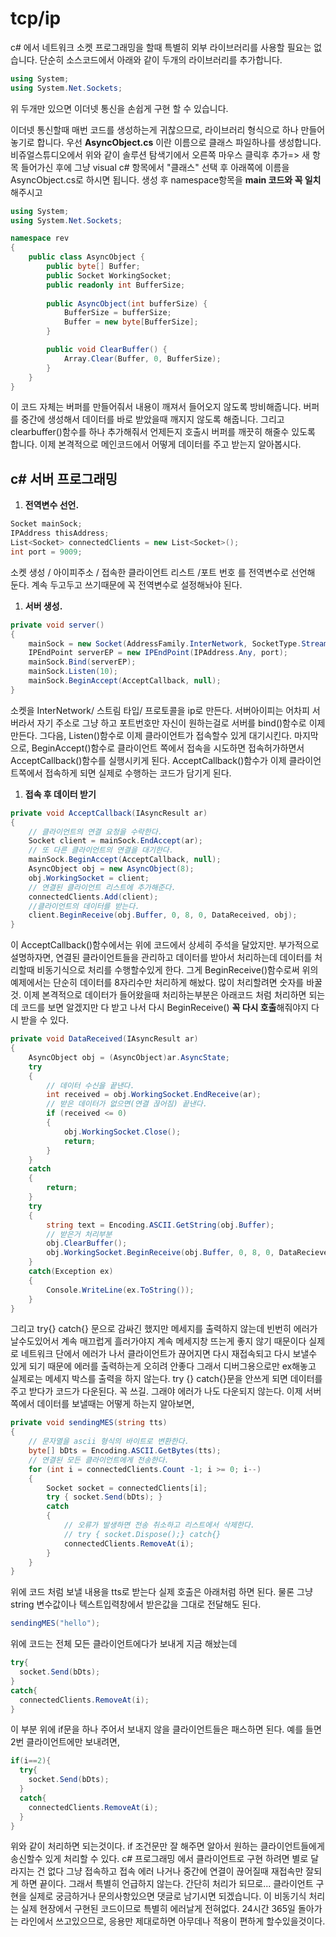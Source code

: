 # tcp/ip

c# 에서 네트워크 소켓 프로그래밍을 할때 특별히 외부 라이브러리를 사용할 필요는 없습니다. 
단순히 소스코드에서 아래와 같이 두개의 라이브러리를 추가합니다.

```csharp
using System;
using System.Net.Sockets;
```

위 두개만 있으면 이더넷 통신을 손쉽게 구현 할 수 있습니다.

이더넷 통신할때 매번 코드를 생성하는게 귀찮으므로, 라이브러리 형식으로 하나 만들어놓기로 합니다.
우선 ****AsyncObject.cs**** 이란 이름으로 클래스 파일하나를 생성합니다.
비쥬얼스튜디오에서 위와 같이 솔루션 탐색기에서 오른쪽 마우스 클릭후 추가=> 새 항목 들어가신 후에 그냥 visual c# 항목에서 "클래스" 선택 후 아래쪽에 이름을 AsyncObject.cs로 하시면 됩니다. 생성 후 namespace항목을 ****main 코드와 꼭 일치**** 해주시고

```csharp
using System;
using System.Net.Sockets;

namespace rev
{
	public class AsyncObject {
		public byte[] Buffer;
		public Socket WorkingSocket;
		public readonly int BufferSize;
	
		public AsyncObject(int bufferSize) {
			BufferSize = bufferSize;
			Buffer = new byte[BufferSize];
		}

		public void ClearBuffer() {
			Array.Clear(Buffer, 0, BufferSize);
		}
	}
}
```

이 코드 자체는 버퍼를 만들어줘서 내용이 깨져서 들어오지 않도록 방비해줍니다. 버퍼를 중간에 생성해서 데이터를 바로 받았을때 깨지지 않도록 해줍니다.
그리고 clearbuffer()함수를 하나 추가해줘서 언제든지 호출시 버퍼를 깨끗히 해줄수 있도록 합니다.
이제 본격적으로 메인코드에서 어떻게 데이터를 주고 받는지 알아봅시다.

## ****c# 서버 프로그래밍****

1. **전역변수 선언.**

```csharp
Socket mainSock;
IPAddress thisAddress;
List<Socket> connectedClients = new List<Socket>();
int port = 9009;
```

소켓 생성 / 아이피주소 / 접속한 클라이언트 리스트 /포트 번호  를 전역변수로 선언해 둔다.
계속 두고두고 쓰기때문에 꼭 전역변수로 설정해놔야 된다.

1. **서버 생성.**

```csharp
private void server()
{
	mainSock = new Socket(AddressFamily.InterNetwork, SocketType.Stream, ProtocolType.IP);
	IPEndPoint serverEP = new IPEndPoint(IPAddress.Any, port);
	mainSock.Bind(serverEP);
	mainSock.Listen(10);
	mainSock.BeginAccept(AcceptCallback, null);
}
```

소켓을 InterNetwork/ 스트림 타입/ 프로토콜을 ip로 만든다.
서버아이피는 어차피 서버라서 자기 주소로 그냥 하고 포트번호만 자신이 원하는걸로 서버를 bind()함수로 이제 만든다.
그다음, Listen()함수로 이제 클라이언트가 접속할수 있게 대기시킨다.
마지막으로, BeginAccept()함수로 클라이언트 쪽에서 접속을 시도하면 접속허가하면서  AcceptCallback()함수를 실행시키게 된다.
AcceptCallback()함수가 이제 클라이언트쪽에서 접속하게 되면 실제로 수행하는 코드가 담기게 된다.

1. **접속 후 데이터 받기**

```csharp
private void AcceptCallback(IAsyncResult ar)
{
	// 클라이언트의 연결 요청을 수락한다.
	Socket client = mainSock.EndAccept(ar);
	// 또 다른 클라이언트의 연결을 대기한다.
	mainSock.BeginAccept(AcceptCallback, null);
	AsyncObject obj = new AsyncObject(8);
	obj.WorkingSocket = client;
	// 연결된 클라이언트 리스트에 추가해준다.
	connectedClients.Add(client);
	//클라이언트의 데이터를 받는다.
	client.BeginReceive(obj.Buffer, 0, 8, 0, DataReceived, obj);
}
```

이 AcceptCallback()함수에서는 위에 코드에서 상세히 주석을 달았지만. 부가적으로 설명하자면,
연결된 클라이언트들을 관리하고 데이터를 받아서 처리하는데 데이터를 처리할때 비동기식으로 처리를 수행할수있게 한다. 그게 BeginReceive()함수로써 위의 예제에서는 단순히 데이터를 8자리수만 처리하게 해놨다.
많이 처리할려면 숫자를 바꿀것.
이제 본격적으로 데이터가 들어왔을때 처리하는부분은 아래코드 처럼 처리하면 되는데
코드를 보면 알겠지만 다 받고 나서 다시 BeginReceive() ****꼭 다시 호출****해줘야지 다시 받을 수 있다.

```csharp
private void DataReceived(IAsyncResult ar)
{
    AsyncObject obj = (AsyncObject)ar.AsyncState;
    try
    {
        // 데이터 수신을 끝낸다.
        int received = obj.WorkingSocket.EndReceive(ar);
        // 받은 데이터가 없으면(연결 끊어짐) 끝낸다.
        if (received <= 0)
        {
            obj.WorkingSocket.Close();
            return;
        }
    }
    catch
    {
        return;
    }
    try
    {
        string text = Encoding.ASCII.GetString(obj.Buffer);
        // 받은거 처리부분
        obj.ClearBuffer();
        obj.WorkingSocket.BeginReceive(obj.Buffer, 0, 8, 0, DataRecieved, obj);
    }
    catch(Exception ex)
    {
        Console.WriteLine(ex.ToString());
    }
}
```

그리고 try{} catch{} 문으로 감싸긴 했지만 메세지를 출력하지 않는데 빈번히 에러가 날수도있어서 계속 매끄럽게 흘러가야지 계속 메세지창 뜨는게 좋지 않기 때문이다 실제로 네트워크 단에서 에러가 나서 클라이언트가 끊어지면 다시 재접속되고 다시 보낼수 있게 되기 때문에 에러를 출력하는게 오히려 안좋다 그래서 디버그용으로만 ex해놓고 실제로는 메세지 박스를 출력을 하지 않는다.
try {} catch{}문을 안쓰게 되면 데이터를 주고 받다가 코드가 다운된다. 꼭 쓰길.
그래야 에러가 나도 다운되지 않는다.
이제 서버쪽에서 데이터를 보낼때는 어떻게 하는지 알아보면,

```csharp
private void sendingMES(string tts)
{
    // 문자열을 ascii 형식의 바이트로 변환한다.
    byte[] bDts = Encoding.ASCII.GetBytes(tts);
    // 연결된 모든 클라이언트에게 전송한다.
    for (int i = connectedClients.Count -1; i >= 0; i--)
    {
        Socket socket = connectedClients[i];
        try { socket.Send(bDts); }
        catch
        {
            // 오류가 발생하면 전송 취소하고 리스트에서 삭제한다.
            // try { socket.Dispose();} catch{}
            connectedClients.RemoveAt(i);
        }
    }
}
```

위에 코드 처럼 보낼 내용을 tts로 받는다 실제 호출은 아래처럼 하면 된다. 물론 그냥 string 변수값이나 텍스트입력창에서 받은값을 그대로 전달해도 된다.

```csharp
sendingMES("hello");
```

위에 코드는 전체 모든 클라이언트에다가 보내게 지금 해놨는데

```csharp
try{
  socket.Send(bDts);
}
catch{
  connectedClients.RemoveAt(i);
}
```

이 부분 위에 if문을 하나 주어서 보내지 않을 클라이언트들은 패스하면 된다.
예를 들면 2번 클라이언트에만 보내려면,

```csharp
if(i==2){
  try{
    socket.Send(bDts);
  }
  catch{
    connectedClients.RemoveAt(i);
  }
}
```

위와 같이 처리하면 되는것이다. if 조건문만 잘 해주면 알아서 원하는 클라이언트들에게 송신할수 있게 처리할 수 있다.
c# 프로그래밍 에서 클라이언트로 구현 하려면 별로 달라지는 건 없다
그냥 접속하고 접속 에러 나거나 중간에 연결이 끊어질때 재접속만 잘되게 하면 끝이다.
그래서 특별히 언급하지 않는다. 간단히 처리가 되므로...
클라이언트 구현을 실제로 궁금하거나 문의사항있으면 댓글로 남기시면 되겠습니다.
이 비동기식 처리는 실제 현장에서 구현된 코드이므로 특별히 에러날게 전혀없다.
24시간 365일 돌아가는 라인에서 쓰고있으므로, 응용만 제대로하면 아무데나 적용이 편하게 할수있을것이다.